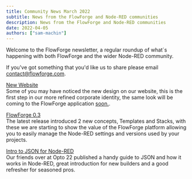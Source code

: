```yaml
---
title: Community News March 2022
subtitle: News from the FlowForge and Node-RED communities
description: News from the FlowForge and Node-RED communities
date: 2022-04-05
authors: ["sam-machin"]
---
```


Welcome to the FlowForge newsletter, a regular roundup of what\`s happening with both FlowForge and the wider Node-RED community. 
<!--more-->
If you've got something that you'd like us to share please email [contact@flowforge.com](mailto:contact@flowforge.com).


[New Website](https://flowforge.com/)  
Some of you may have noticed the new design on our website, this is the first step in our more refined corporate identity, the same look will be coming to the FlowForge application [soon.](https://github.com/flowforge/flowforge/issues/430).

[FlowForge 0.3](https://flowforge.com/blog/2022/03/flowforge-03-released/)  
The latest release introduced 2 new concepts, Templates and Stacks, with these we are starting to show the value of the FlowForge platform allowing you to easily manage the Node-RED settings and versions used by your projects.

[Intro to JSON for Node-RED](https://www.opto22.com/support/resources-tools/videos/video-introduction-to-json-for-node-red/)      
Our friends over at Opto 22 published a handy guide to JSON and how it works in Node-RED, great introduction for new builders and a good refresher for seasoned pros.

